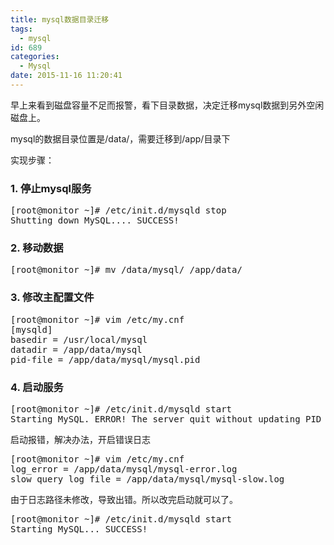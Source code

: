 ```yaml
---
title: mysql数据目录迁移
tags:
  - mysql
id: 689
categories:
  - Mysql
date: 2015-11-16 11:20:41
---
```


早上来看到磁盘容量不足而报警，看下目录数据，决定迁移mysql数据到另外空闲磁盘上。

mysql的数据目录位置是/data/，需要迁移到/app/目录下

实现步骤：
<!-- more -->

### 1\. 停止mysql服务

<pre class="lang:sh decode:true ">[root@monitor ~]# /etc/init.d/mysqld stop
Shutting down MySQL.... SUCCESS!</pre>

### 2\. 移动数据

<pre class="lang:sh decode:true ">[root@monitor ~]# mv /data/mysql/ /app/data/</pre>

### 3\. 修改主配置文件

<pre class="lang:sh decode:true">[root@monitor ~]# vim /etc/my.cnf
[mysqld]
basedir = /usr/local/mysql
datadir = /app/data/mysql
pid-file = /app/data/mysql/mysql.pid</pre>

### 4\. 启动服务

<pre class="lang:sh decode:true ">[root@monitor ~]# /etc/init.d/mysqld start
Starting MySQL. ERROR! The server quit without updating PID file (/app/data/mysql/mysql.pid).</pre>
启动报错，解决办法，开启错误日志
<pre class="lang:sh decode:true ">[root@monitor ~]# vim /etc/my.cnf 
log_error = /app/data/mysql/mysql-error.log
slow_query_log_file = /app/data/mysql/mysql-slow.log
</pre>
由于日志路径未修改，导致出错。所以改完启动就可以了。
<pre class="lang:sh decode:true ">[root@monitor ~]# /etc/init.d/mysqld start
Starting MySQL... SUCCESS!</pre>
&nbsp;
